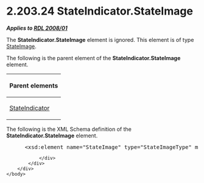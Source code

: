 <html dir="LTR" xmlns:mshelp="http://msdn.microsoft.com/mshelp" xmlns:ddue="http://ddue.schemas.microsoft.com/authoring/2003/5" xmlns:xlink="http://www.w3.org/1999/xlink" xmlns:tool="http://www.microsoft.com/tooltip">
    <head>
        <meta http-equiv="Content-Type" content="text/html; CHARSET=utf-8"></meta>
        <meta name="save" content="history"></meta>
        <title>2.203.24 StateIndicator.StateImage</title>
        <xml>
            <mshelp:toctitle title="2.203.24 StateIndicator.StateImage"></mshelp:toctitle>
            <mshelp:rltitle title="[MS-RDL]: StateIndicator.StateImage"></mshelp:rltitle>
            <mshelp:keyword index="A" term="bd6de5fa-6906-4594-ae04-585459671530"></mshelp:keyword>
            <mshelp:attr name="DCSext.ContentType" value="open specification"></mshelp:attr>
            <mshelp:attr name="AssetID" value="bd6de5fa-6906-4594-ae04-585459671530"></mshelp:attr>
            <mshelp:attr name="TopicType" value="kbRef"></mshelp:attr>
            <mshelp:attr name="DCSext.Title" value="[MS-RDL]: StateIndicator.StateImage" />
        </xml>
    </head>
    <body>
        <div id="header">
            <h1 class="heading">2.203.24 StateIndicator.StateImage</h1>
        </div>
        <div id="mainSection">
            <div id="mainBody">
                <div id="allHistory" class="saveHistory"></div>
                <div id="sectionSection0" class="section" name="collapseableSection">
                    

<p><b><i>Applies to </i></b><a href="1e855f94-4617-47e4-b89e-0856c6cb420f.html"><b><i><span>RDL 2008/01</span></i></b></a></p>

<p>The <b>StateIndicator.StateImage</b> element is ignored.
This element is of type <a href="03fb261c-068b-404b-90bb-a744c3cd69bf.html">StateImage</a>.</p>

<p>The following is the parent element of the <b>StateIndicator.StateImage</b>
element.</p>

<table>
 <thead>
  <tr>
   <th>
   <p>Parent elements</p>
   </th>
  </tr>
 </thead>
 <tr>
  <td>
  <p><a href="a2711217-7047-4b0a-86d1-d01b5479e2cb.html">StateIndicator</a></p>
  </td>
 </tr>
</table>

<p>The following is the XML Schema definition of the <b>StateIndicator.StateImage</b>
element.</p>

<dl>
<dd>
<div><pre> &lt;xsd:element name=&quot;StateImage&quot; type=&quot;StateImageType&quot; minOccurs=&quot;0&quot; /&gt;
</pre></div>
</dd></dl>


                </div>
            </div>
        </div>
    </body>
</html>
